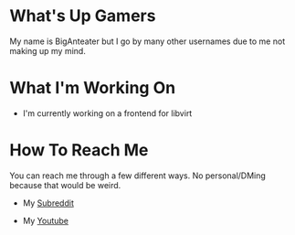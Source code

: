 # What's Up Gamers

My name is BigAnteater but I go by many other usernames due to me not making up my mind.

# What I'm Working On

- I'm currently working on a frontend for libvirt

<!--<img src="https://user-images.githubusercontent.com/77298458/154819464-ec5a3960-cd5f-49ce-a3b9-e97d432f961f.jpg" width=65% height=65%>!-->

# How To Reach Me

You can reach me through a few different ways. No personal/DMing because that would be weird.

- My [Subreddit](https://reddit.com/r/wal2d2)

- My [Youtube](https://youtube.com/wxtlpog)

